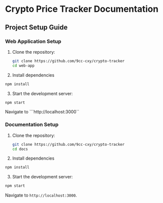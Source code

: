 # Crypto Price Tracker Documentation

## Project Setup Guide

### Web Application Setup

1. Clone the repository:
   ```bash
   git clone https://github.com/9cc-cxy/crypto-tracker
   cd web-app
   ```
2. Install dependencies
  ```bash
  npm install
  ```
3. Start the development server:
  ```bash
  npm start
  ```
  Navigate to ```http://localhost:3000``

### Documentation Setup
1. Clone the repository:
   ```bash
   git clone https://github.com/9cc-cxy/crypto-tracker
   cd docs
   ```
2. Install dependencies
  ```bash
  npm install
  ```
3. Start the development server:
  ```bash
  npm start
  ```
  Navigate to ```http://localhost:3000```.

